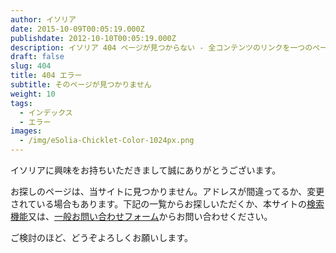 ```yaml
---
author: イソリア
date: 2015-10-09T00:05:19.000Z
publishdate: 2012-10-10T00:05:19.000Z
description: イソリア 404 ページが見つからない - 全コンテンツのリンクを一つのページに
draft: false
slug: 404
title: 404 エラー
subtitle: そのページが見つかりません
weight: 10
tags:
  - インデックス
  - エラー
images:
  - /img/eSolia-Chicklet-Color-1024px.png
---
```


イソリアに興味をお持ちいただきまして誠にありがとうございます。

お探しのページは、当サイトに見つかりません。アドレスが間違ってるか、変更されている場合もあります。下記の一覧からお探しいただくか、本サイトの[検索機能](/search)又は、[一般お問い合わせフォーム](/info-request/)からお問い合わせください。

ご検討のほど、どうぞよろしくお願いします。


